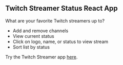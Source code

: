 ## Twitch Streamer Status React App

What are your favorite Twitch streamers up to?

- Add and remove channels
- View current status
- Click on logo, name, or status to view stream
- Sort list by status

Try the Twitch Streamer app [here](https://christopherdennis.me/twitch-app/).
